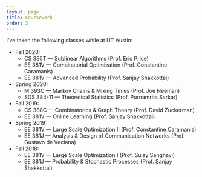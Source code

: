 ```yaml
---
layout: page
title: Coursework
order: 3
---
```


 I've taken the following classes while at UT Austin:

 
- Fall 2020:
   - CS 395T — Sublinear Algorithms (Prof. Eric Price)
   - EE 381V — Combinatorial Optimization (Prof. Constantine Caramanis)
   - EE 381V — Advanced Probability (Prof. Sanjay Shakkottai)
- Spring 2020:
   - M 393C — Markov Chains & Mixing Times (Prof. Joe Neeman)
   - SDS 384-11 — Theoretical Statistics (Prof. Purnamrita Sarkar)
- Fall 2019:
   - CS 388C — Combinatorics & Graph Theory (Prof. David Zuckerman)
   - EE 381V — Online Learning (Prof. Sanjay Shakkottai)
- Spring 2019:
   - EE 381V — Large Scale Optimization II (Prof. Constantine Caramanis)
   - EE 381J — Analysis & Design of Communication Networks (Prof. Gustavo de Veciana)
- Fall 2018:
   - EE 381V — Large Scale Optimization I (Prof. Sujay Sanghavi)
   - EE 381J — Probability & Stochastic Processes (Prof. Sanjay Shakkottai)

